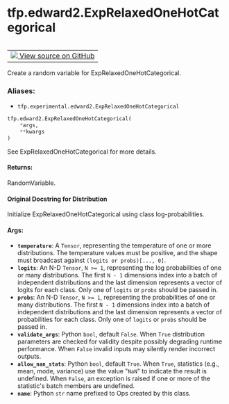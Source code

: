 <div itemscope itemtype="http://developers.google.com/ReferenceObject">
<meta itemprop="name" content="tfp.edward2.ExpRelaxedOneHotCategorical" />
<meta itemprop="path" content="Stable" />
</div>

# tfp.edward2.ExpRelaxedOneHotCategorical


<table class="tfo-notebook-buttons tfo-api" align="left">

<td>
  <a target="_blank" href="https://github.com/tensorflow/probability/blob/master/tensorflow_probability/python/experimental/edward2/interceptor.py">
    <img src="https://www.tensorflow.org/images/GitHub-Mark-32px.png" />
    View source on GitHub
  </a>
</td></table>



Create a random variable for ExpRelaxedOneHotCategorical.

### Aliases:

* `tfp.experimental.edward2.ExpRelaxedOneHotCategorical`


``` python
tfp.edward2.ExpRelaxedOneHotCategorical(
    *args,
    **kwargs
)
```



<!-- Placeholder for "Used in" -->

See ExpRelaxedOneHotCategorical for more details.

#### Returns:

RandomVariable.


#### Original Docstring for Distribution

Initialize ExpRelaxedOneHotCategorical using class log-probabilities.

#### Args:


* <b>`temperature`</b>: A `Tensor`, representing the temperature of one or more
  distributions. The temperature values must be positive, and the shape
  must broadcast against `(logits or probs)[..., 0]`.
* <b>`logits`</b>: An N-D `Tensor`, `N >= 1`, representing the log probabilities
  of one or many distributions. The first `N - 1` dimensions index into a
  batch of independent distributions and the last dimension represents a
  vector of logits for each class. Only one of `logits` or `probs` should
  be passed in.
* <b>`probs`</b>: An N-D `Tensor`, `N >= 1`, representing the probabilities
  of one or many distributions. The first `N - 1` dimensions index into a
  batch of independent distributions and the last dimension represents a
  vector of probabilities for each class. Only one of `logits` or `probs`
  should be passed in.
* <b>`validate_args`</b>: Python `bool`, default `False`. When `True` distribution
  parameters are checked for validity despite possibly degrading runtime
  performance. When `False` invalid inputs may silently render incorrect
  outputs.
* <b>`allow_nan_stats`</b>: Python `bool`, default `True`. When `True`, statistics
  (e.g., mean, mode, variance) use the value "`NaN`" to indicate the
  result is undefined. When `False`, an exception is raised if one or
  more of the statistic's batch members are undefined.
* <b>`name`</b>: Python `str` name prefixed to Ops created by this class.